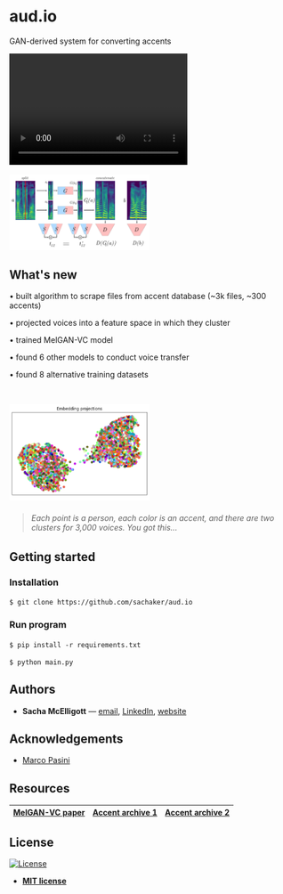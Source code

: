# **aud.io**
GAN-derived system for converting accents


<video src="data/video/sponge.mp4" width="320" height="200" controls preload></video>


<img src="https://github.com/sachaker/aud.io/blob/master/data/img/spectrogram.png" width="50%">
  

## What's new

• built algorithm to scrape files from accent database (~3k files, ~300 accents)

• projected voices into a feature space in which they cluster

• trained MelGAN-VC model

• found 6 other models to conduct voice transfer 

• found 8 alternative training datasets

&nbsp;

<img src="https://github.com/sachaker/aud.io/blob/master/data/img/accents.png" width="50%">

> ###### Each point is a person, each color is an accent, and there are two clusters for 3,000 voices. You got this...


## Getting started

### Installation

```$ git clone https://github.com/sachaker/aud.io```

### Run program

```$ pip install -r requirements.txt```

```$ python main.py```

## Authors
- **Sacha McElligott** — [email](mailto:sacha@nyu.edusubject=[GitHub]%20Source%20Han%20Sans), [LinkedIn](https://www.linkedin.com/in/sacha-mcelligott-136a78a9/), [website](https://sachaker.github.io)

## Acknowledgements
- [Marco Pasini](https://towardsdatascience.com/@marco.pasini)

## Resources
[MelGAN-VC paper](https://arxiv.org/pdf/1910.03713.pdf) | [Accent archive 1](http://accent.gmu.edu/soundtracks/) | [Accent archive 2](http://festvox.org/cmu_arctic/cmu_arctic/)
--- | --- | ---

## License

[![License](http://img.shields.io/:license-mit-blue.svg?style=flat-square)](http://badges.mit-license.org)

- **[MIT license](http://opensource.org/licenses/mit-license.php)**
